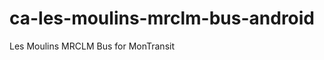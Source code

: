 ca-les-moulins-mrclm-bus-android
================================

Les Moulins MRCLM Bus for MonTransit
